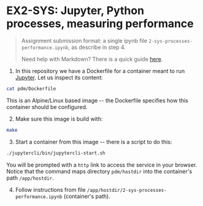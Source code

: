 # EX2-SYS: Jupyter, Python processes, measuring performance

> Assignment submission format: a single ipynb file `2-sys-processes-performance.ipynb`, as describe in step 4.
>
> Need help with Markdown? There is a quick guide [here](https://docs.github.com/pt/get-started/writing-on-github/getting-started-with-writing-and-formatting-on-github/basic-writing-and-formatting-syntax).

1. In this repository we have a Dockerfile for a container meant to run [Jupyter](https://jupyter.org/).
Let us inspect its content:

```bash
cat pdm/Dockerfile
```

This is an Alpine/Linux based image -- the Dockerfile specifies how this
container should be configured.

2. Make sure this image is build with:

```bash
make
```

3. Start a container from this image -- there is a script to do this:

```bash
./jupytercli/bin/jupytercli-start.sh
```

You will be prompted with a `http` link to access the service in your browser.
Notice that the command maps directory `pdm/hostdir` into the container's path
`/app/hostdir`.

4. Follow instructions from file `/app/hostdir/2-sys-processes-performance.ipynb`
(container's path).
